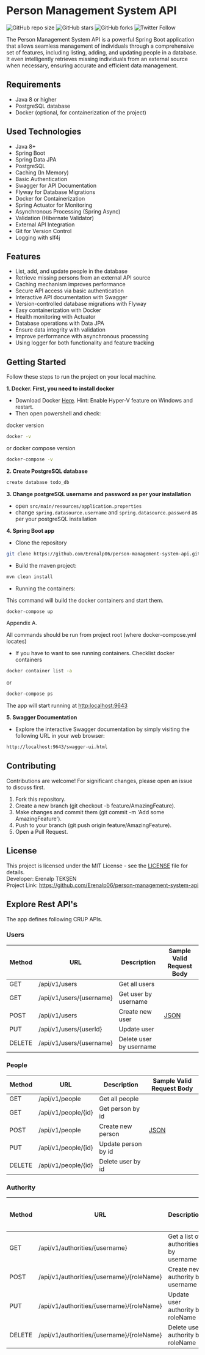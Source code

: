 # Person Management System API

![GitHub repo size](https://img.shields.io/github/repo-size/Erenalp06/person-management-system-api)
![GitHub stars](https://img.shields.io/github/stars/Erenalp06/person-management-system-api?style=social)
![GitHub forks](https://img.shields.io/github/forks/Erenalp06/person-management-system-api?style=social)
![Twitter Follow](https://img.shields.io/twitter/follow/Erenalp11191435?style=social)

The Person Management System API is a powerful Spring Boot application that allows seamless management of individuals through a comprehensive set of features,
including listing, adding, and updating people in a database.
It even intelligently retrieves missing individuals from an external source when necessary, ensuring accurate and efficient data management.

## Requirements
- Java 8 or higher
- PostgreSQL database
- Docker (optional, for containerization of the project)

## Used Technologies
  - Java 8+
  - Spring Boot
  - Spring Data JPA
  - PostgreSQL
  - Caching (In Memory)
  - Basic Authentication
  - Swagger for API Documentation
  - Flyway for Database Migrations
  - Docker for Containerization
  - Spring Actuator for Monitoring
  - Asynchronous Processing (Spring Async)
  - Validation (Hibernate Validator)
  - External API Integration
  - Git for Version Control
  - Logging with slf4j

## Features
  - List, add, and update people in the database
  - Retrieve missing persons from an external API source
  - Caching mechanism improves performance
  - Secure API access via basic authentication
  - Interactive API documentation with Swagger
  - Version-controlled database migrations with Flyway
  - Easy containerization with Docker
  - Health monitoring with Actuator
  - Database operations with Data JPA
  - Ensure data integrity with validation
  - Improve performance with asynchronous processing
  - Using logger for both functionality and feature tracking

## Getting Started

Follow these steps to run the project on your local machine.

**1. Docker. First, you need to install docker**

* Download Docker [Here](https://docs.docker.com/docker-for-windows/install/). Hint: Enable Hyper-V feature on Windows and restart.
* Then open powershell and check:

docker version
```bash
docker -v
```

or docker compose version
```bash
docker-compose -v
```

**2. Create PostgreSQL database**
```bash
create database todo_db
```

**3. Change postgreSQL username and password as per your installation**

+ open `src/main/resources/application.properties`
+ change `spring.datasource.username` and `spring.datasource.password` as per your postgreSQL installation

**4. Spring Boot app**
* Clone the repository
```bash
git clone https://github.com/Erenalp06/person-management-system-api.git
```
* Build the maven project:
```bash
mvn clean install
```
* Running the containers:

This command will build the docker containers and start them.
```bash
docker-compose up
```

Appendix A.

All commands should be run from project root (where docker-compose.yml locates)

* If you have to want to see running containers.
Checklist docker containers
```bash
docker container list -a
```
or
```bash
docker-compose ps
```

The app will start running at <http:localhost:9643>

**5. Swagger Documentation**
* Explore the interactive Swagger documentation by simply visiting the following URL in your web browser:
```bash
http://localhost:9643/swagger-ui.html 
```

## Contributing

Contributions are welcome! For significant changes, please open an issue to discuss first.

  1. Fork this repository.
  2. Create a new branch (git checkout -b feature/AmazingFeature).
  3. Make changes and commit them (git commit -m 'Add some AmazingFeature').
  4. Push to your branch (git push origin feature/AmazingFeature).
  5. Open a Pull Request.

## License

This project is licensed under the MIT License - see the [LICENSE](LICENSE) file for details.<br>
Developer: Erenalp TEKŞEN <br>
Project Link: https://github.com/Erenalp06/person-management-system-api

## Explore Rest API's

The app defines following CRUP APIs.

### Users

| Method | URL | Description | Sample Valid Request Body |
| ------ | --- | ----------- | ------------------------- |
| GET    | /api/v1/users | Get all users | |
| GET    | /api/v1/users/{username} | Get user by username | |
| POST   | /api/v1/users | Create new user | [JSON](#) |
| PUT    | /api/v1/users/{userId} | Update user | |
| DELETE | /api/v1/users/{username} | Delete user by username | |

### People

| Method | URL | Description | Sample Valid Request Body |
| ------ | --- | ----------- | ------------------------- |
| GET    | /api/v1/people | Get all people | |
| GET    | /api/v1/people/{id} | Get person by id| |
| POST   | /api/v1/people | Create new person | [JSON](#) |
| PUT    | /api/v1/people/{id} | Update person by id | |
| DELETE | /api/v1/people/{id} | Delete user by id | |

### Authority

| Method | URL | Description | Sample Valid Request Body |
| ------ | --- | ----------- | ------------------------- |
| GET    | /api/v1/authorities/{username} | Get a list of authorities by username | |
| POST   | /api/v1/authorities/{username}/{roleName} | Create new authority by username | [JSON](#) |
| PUT    | /api/v1/authorities/{username}/{roleName} | Update user authority by roleName | |
| DELETE | /api/v1/authorities/{username}/{roleName} | Delete user authority by roleName | |



